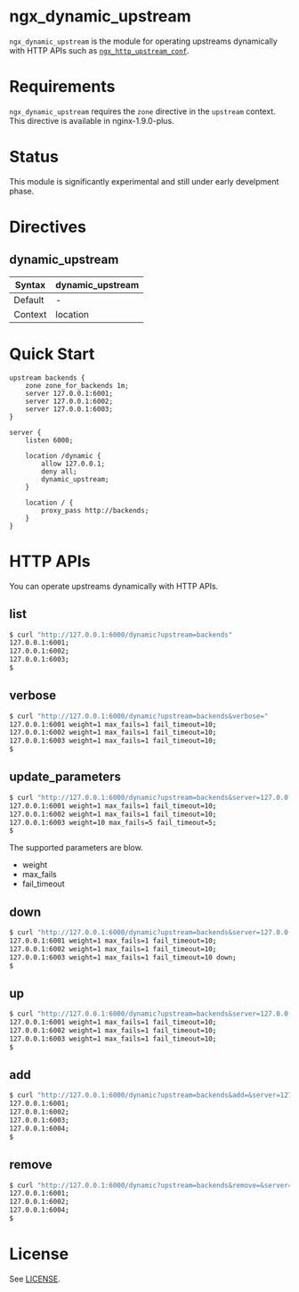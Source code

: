 # ngx_dynamic_upstream

`ngx_dynamic_upstream` is the module for operating upstreams dynamically with HTTP APIs
such as [`ngx_http_upstream_conf`](http://nginx.org/en/docs/http/ngx_http_upstream_conf_module.html).

# Requirements

`ngx_dynamic_upstream` requires the `zone` directive in the `upstream` context.
This directive is available in nginx-1.9.0-plus.

# Status

This module is significantly experimental and still under early develpment phase.

# Directives

## dynamic_upstream

|Syntax |dynamic_upstream|
|-------|----------------|
|Default|-|
|Context|location|

# Quick Start

```nginx
upstream backends {
    zone zone_for_backends 1m;
    server 127.0.0.1:6001;
    server 127.0.0.1:6002;
    server 127.0.0.1:6003;
}

server {
    listen 6000;

    location /dynamic {
		allow 127.0.0.1;
	    deny all;
        dynamic_upstream;
    }

    location / {
	    proxy_pass http://backends;
    }
}
```

# HTTP APIs

You can operate upstreams dynamically with HTTP APIs.

## list

```bash
$ curl "http://127.0.0.1:6000/dynamic?upstream=backends"
127.0.0.1:6001;
127.0.0.1:6002;
127.0.0.1:6003;
$
```

## verbose

```bash
$ curl "http://127.0.0.1:6000/dynamic?upstream=backends&verbose="
127.0.0.1:6001 weight=1 max_fails=1 fail_timeout=10;
127.0.0.1:6002 weight=1 max_fails=1 fail_timeout=10;
127.0.0.1:6003 weight=1 max_fails=1 fail_timeout=10;
$
```

## update_parameters

```bash
$ curl "http://127.0.0.1:6000/dynamic?upstream=backends&server=127.0.0.1:6003&weight=10&max_fails=5&fail_timeout=5"
127.0.0.1:6001 weight=1 max_fails=1 fail_timeout=10;
127.0.0.1:6002 weight=1 max_fails=1 fail_timeout=10;
127.0.0.1:6003 weight=10 max_fails=5 fail_timeout=5;
$
```

The supported parameters are blow.

 * weight
 * max_fails
 * fail_timeout

## down

```bash
$ curl "http://127.0.0.1:6000/dynamic?upstream=backends&server=127.0.0.1:6003&down="
127.0.0.1:6001 weight=1 max_fails=1 fail_timeout=10;
127.0.0.1:6002 weight=1 max_fails=1 fail_timeout=10;
127.0.0.1:6003 weight=1 max_fails=1 fail_timeout=10 down;
$
```

## up

```bash
$ curl "http://127.0.0.1:6000/dynamic?upstream=backends&server=127.0.0.1:6003&up="
127.0.0.1:6001 weight=1 max_fails=1 fail_timeout=10;
127.0.0.1:6002 weight=1 max_fails=1 fail_timeout=10;
127.0.0.1:6003 weight=1 max_fails=1 fail_timeout=10;
$
```

## add

```bash
$ curl "http://127.0.0.1:6000/dynamic?upstream=backends&add=&server=127.0.0.1:6004"
127.0.0.1:6001;
127.0.0.1:6002;
127.0.0.1:6003;
127.0.0.1:6004;
$
```

## remove

```bash
$ curl "http://127.0.0.1:6000/dynamic?upstream=backends&remove=&server=127.0.0.1:6003"
127.0.0.1:6001;
127.0.0.1:6002;
127.0.0.1:6004;
$
```

# License

See [LICENSE](https://github.com/cubicdaiya/ngx_dynamic_upstream/blob/master/LICENSE).
